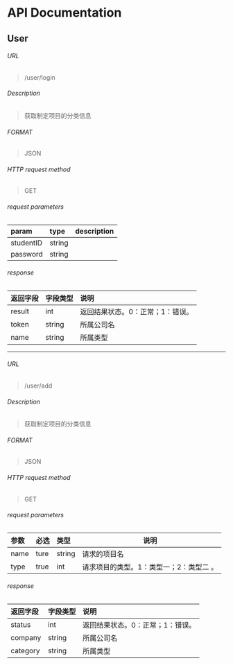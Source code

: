 # API Documentation

## User

###### URL

>/user/login

###### Description

> 获取制定项目的分类信息

###### FORMAT

> JSON

###### HTTP request method

> GET

###### request parameters

|param        |type     |description|
|:-----       |:------- |:----------|
|studentID    |string   |           |
|password     |string   |           |

###### response
|返回字段|字段类型|说明                              |
|:-----   |:------|:-----------------------------  |
|result   |int    |返回结果状态。0：正常；1：错误。   |
|token    |string | 所属公司名                      |
|name     |string |所属类型                         |

***

###### URL
>/user/add

###### Description
> 获取制定项目的分类信息
###### FORMAT
> JSON

###### HTTP request method
> GET

###### request parameters
|参数|必选|类型|说明|
|:-----  |:-------|:-----|-----                               |
|name    |ture    |string|请求的项目名                          |
|type    |true    |int   |请求项目的类型。1：类型一；2：类型二 。|

###### response
|返回字段|字段类型|说明                              |
|:-----   |:------|:-----------------------------   |
|status   |int    |返回结果状态。0：正常；1：错误。   |
|company  |string | 所属公司名                      |
|category |string |所属类型                         |
